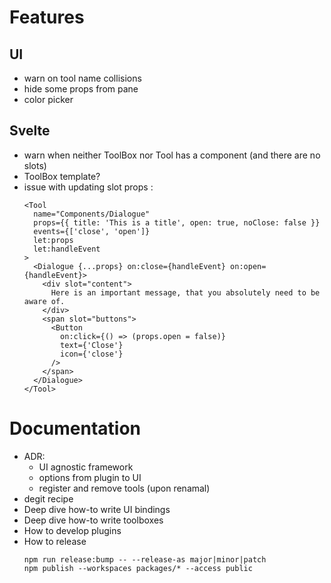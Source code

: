 # Features

## UI

- warn on tool name collisions
- hide some props from pane
- color picker

## Svelte

- warn when neither ToolBox nor Tool has a component (and there are no slots)
- ToolBox template?
- issue with updating slot props :
  ```svelte
  <Tool
    name="Components/Dialogue"
    props={{ title: 'This is a title', open: true, noClose: false }}
    events={['close', 'open']}
    let:props
    let:handleEvent
  >
    <Dialogue {...props} on:close={handleEvent} on:open={handleEvent}>
      <div slot="content">
        Here is an important message, that you absolutely need to be aware of.
      </div>
      <span slot="buttons">
        <Button
          on:click={() => (props.open = false)}
          text={'Close'}
          icon={'close'}
        />
      </span>
    </Dialogue>
  </Tool>
  ```

# Documentation

- ADR:
  - UI agnostic framework
  - options from plugin to UI
  - register and remove tools (upon renamal)
- degit recipe
- Deep dive how-to write UI bindings
- Deep dive how-to write toolboxes
- How to develop plugins
- How to release
  ```shell
  npm run release:bump -- --release-as major|minor|patch
  npm publish --workspaces packages/* --access public
  ```

